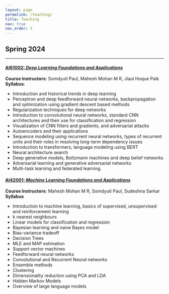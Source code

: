```yaml
---
layout: page
permalink: /teaching/
title: Teaching
nav: true
nav_order: 3
---
```


## Spring 2024
  
___


#### [AI61002: _Deep Learning Foundations and Applications_](http://kgpmoodlenew.iitkgp.ac.in/moodle/course/view.php?id=865)
**Course Instructors**: Somdyuti Paul, Mahesh Mohan M R, Jiaul Hoque Paik  
**Syllabus**: 
* Introduction and historical trends in deep learning   
* Perceptron and deep feedforward neural
networks, backpropagation and optimization using gradient descent based methods  
* Regularization techniques for deep  networks  
* Introduction to convolutional neural networks, standard CNN architectures and their use for classification and regression  
* Visualization of CNN filters and gradients, and adversarial attacks  
* Autoencoders and their applications  
* Sequence modeling using recurrent neural networks, types of recurrent units and their roles in resolving long-term dependency issues  
* Introduction to transformers, language modeling using BERT  
* Neural architecture search  
* Deep generative models, Boltzmann machines and deep belief networks  
* Adversarial learning and generative adversarial networks  
* Multi-task learning and federated learning.

  

#### [AI42001: _Machine Learning Foundations and Applications_](http://kgpmoodlenew.iitkgp.ac.in/moodle/course/view.php?id=849)
**Course Instructors**: Mahesh Mohan M R, Somdyuti Paul, Sudeshna Sarkar  
**Syllabus**
* Introduction to machine learning, basics of supervised, unsupervised and reinforcement learning  
* k nearest neighbours
* Linear models for classification  and regression
* Bayesian learning and naive Bayes model  
* Bias-variance tradeoff
* Decision Trees  
* MLE and MAP estimation
* Support vector machines
* Feedforward neural networks
* Convolutional and Recurrent Neural networks
* Ensemble methods
* Clustering
* Dimensionality reduction using PCA and LDA
* Hidden Markov Models
* Overview of large language models 